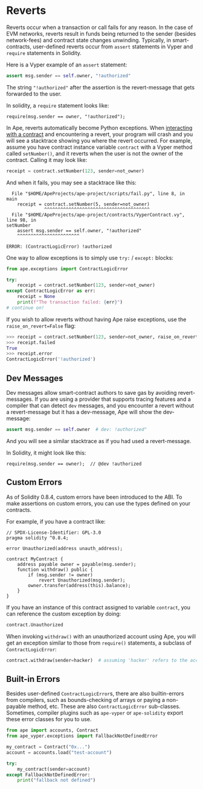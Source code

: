 # Reverts

Reverts occur when a transaction or call fails for any reason.
In the case of EVM networks, reverts result in funds being returned to the sender (besides network-fees) and contract state changes unwinding.
Typically, in smart-contracts, user-defined reverts occur from `assert` statements in Vyper and `require` statements in Solidity.

Here is a Vyper example of an `assert` statement:

```python
assert msg.sender == self.owner, "!authorized"
```

The string `"!authorized"` after the assertion is the revert-message that gets forwarded to the user.

In solidity, a `require` statement looks like:

```solidity
require(msg.sender == owner, "!authorized");
```

In Ape, reverts automatically become Python exceptions.
When [interacting with a contract](../contracts.html#contract-interaction) and encountering a revert, your program will crash and you will see a stacktrace showing you where the revert occurred.
For example, assume you have contract instance variable `contract` with a Vyper method called `setNumber()`, and it reverts when the user is not the owner of the contract.
Calling it may look like:

```python
receipt = contract.setNumber(123, sender=not_owner)
```

And when it fails, you may see a stacktrace like this:

```shell
  File "$HOME/ApeProjects/ape-project/scripts/fail.py", line 8, in main
    receipt = contract.setNumber(5, sender=not_owner)
              ^^^^^^^^^^^^^^^^^^^^^^^^^^^^^^^^^^^^^^^
  File "$HOME/ApeProjects/ape-project/contracts/VyperContract.vy", line 98, in 
setNumber
    assert msg.sender == self.owner, "!authorized"
    ^^^^^^^^^^^^^^^^^^^^^^^

ERROR: (ContractLogicError) !authorized
```

One way to allow exceptions is to simply use `try:` / `except:` blocks:

```python
from ape.exceptions import ContractLogicError

try:
    receipt = contract.setNumber(123, sender=not_owner)
except ContractLogicError as err:
    receipt = None
    print(f"The transaction failed: {err}")
# continue on!
```

If you wish to allow reverts without having Ape raise exceptions, use the `raise_on_revert=False` flag:

```python
>>> receipt = contract.setNumber(123, sender=not_owner, raise_on_revert=False)
>>> receipt.failed
True
>>> receipt.error
ContractLogicError('!authorized')
```

## Dev Messages

Dev messages allow smart-contract authors to save gas by avoiding revert-messages.
If you are using a provider that supports tracing features and a compiler that can detect `dev` messages, and you encounter a revert without a revert-message but it has a dev-message, Ape will show the dev-message:

```python
assert msg.sender == self.owner  # dev: !authorized"
```

And you will see a similar stacktrace as if you had used a revert-message.

In Solidity, it might look like this:

```solidity
require(msg.sender == owner);  // @dev !authorized
```

## Custom Errors

As of Solidity 0.8.4, custom errors have been introduced to the ABI.
To make assertions on custom errors, you can use the types defined on your contracts.

For example, if you have a contract like:

```solidity
// SPDX-License-Identifier: GPL-3.0
pragma solidity ^0.8.4;

error Unauthorized(address unauth_address);

contract MyContract {
    address payable owner = payable(msg.sender);
    function withdraw() public {
        if (msg.sender != owner)
            revert Unauthorized(msg.sender);
        owner.transfer(address(this).balance);
    }
}
```

If you have an instance of this contract assigned to variable `contract`, you can reference the custom exception by doing:

```python
contract.Unauthorized
```

When invoking `withdraw()` with an unauthorized account using Ape, you will get an exception similar to those from `require()` statements, a subclass of `ContractLogicError`:

```python
contract.withdraw(sender=hacker)  # assuming 'hacker' refers to the account without authorization.
```

## Built-in Errors

Besides user-defined `ContractLogicError`s, there are also builtin-errors from compilers, such as bounds-checking of arrays or paying a non-payable method, etc.
These are also `ContractLogicError` sub-classes.
Sometimes, compiler plugins such as `ape-vyper` or `ape-solidity` export these error classes for you to use.

```python
from ape import accounts, Contract
from ape_vyper.exceptions import FallbackNotDefinedError

my_contract = Contract("0x...")
account = accounts.load("test-account")

try:
    my_contract(sender=account)
except FallbackNotDefinedError:
    print("fallback not defined")
```
